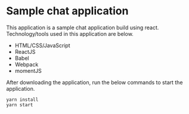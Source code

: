 # Sample chat application

This application is a sample chat application build using react. Technology/tools used in this application are below. 
- HTML/CSS/JavaScript
- ReactJS
- Babel
- Webpack
- momentJS

After downloading the application, run the below commands to start the application. 

```
yarn install
yarn start
```